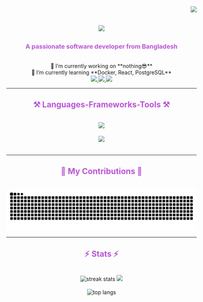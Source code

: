 <img align="right" src="https://visitor-badge.laobi.icu/badge?page_id=connectalamin.connectalamin" />

<h1 align="center">
    <img src="https://readme-typing-svg.herokuapp.com?font=Mono&color=BA55D3&background=28FFEE00&size=35&center=true&vCenter=true&width=500&height=70&duration=4000&lines=Hi+There!+👋;+I'm+Al+Amin!;" />
</h1>

<h3 align="center" style="color:#BA55D3;">A passionate software developer from Bangladesh</h3>

<br/>

<div align="center">
    🔭 I’m currently working on **nothing😎**
    <br/>
    🌱 I’m currently learning **Docker, React, PostgreSQL**
</div>

<div align="center"> 
    <a href="mailto:alamin1045@gmail.com">
        <img src="https://img.shields.io/badge/Gmail-BA55D3?style=for-the-badge&logo=gmail&logoColor=white" />
    </a>
    <a href="https://linkedin.com/in/connect-alamin" target="_blank">
        <img src="https://img.shields.io/badge/LinkedIn-BA55D3?style=for-the-badge&logo=linkedin&logoColor=white" />
    </a>
    <a href="https://connectalamin.github.io" target="_blank">
        <img src="https://img.shields.io/badge/Portfolio-BA55D3?style=for-the-badge&logo=portfolio&logoColor=white" />
    </a>
</div>

<hr/>
 
<h2 align="center" style="color:#BA55D3;">⚒️ Languages-Frameworks-Tools ⚒️</h2>
<br/>

<div align="center">
    <!-- Row 1 -->
    <img src="https://skillicons.dev/icons?i=react,bootstrap,html,css,tailwind,javascript,typescript,nodejs,express,java" />
    <br/><br/>
    <!-- Row 2 -->
    <img src="https://skillicons.dev/icons?i=mongodb,git,github,vscode,figma,python,mysql,c,cpp,docker" />
</div>

<br/>
<hr/>

<h2 align="center" style="color:#BA55D3;">🐍 My Contributions 🐍</h2>
<br/>
<div align="center">
    <img alt="snake eating my contributions" src="https://github.com/connectalamin/connectalamin/blob/output/github-contribution-grid-snake-dark.svg?palette=github-dark" />
</div>

<hr/>

<h2 align="center" style="color:#BA55D3;">⚡ Stats ⚡</h2>
<br/>

<div align="center">
    <img width=390 src="https://github-readme-streak-stats.vercel.app/?user=connectalamin&count_private=true&theme=react&border_radius=10&ring=BA55D3&fire=BA55D3&currStreakLabel=BA55D3" alt="streak stats"/>
    <img width=390 src="https://github-readme-streak-stats.herokuapp.com/?user=connectalamin&theme=github-dark&hide_border=true" />
    <br/><br/>
    <img width=325 align="center" src="https://github-readme-stats.vercel.app/api/top-langs/?username=connectalamin&hide=HTML&langs_count=8&layout=compact&theme=react&border_radius=10&title_color=BA55D3" alt="top langs" />
</div>
